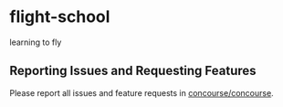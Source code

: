 # flight-school
learning to fly

## Reporting Issues and Requesting Features

Please report all issues and feature requests in [concourse/concourse](https://github.com/concourse/concourse/issues).
